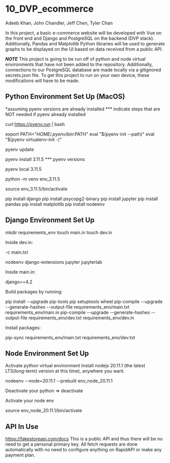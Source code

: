 # 10_DVP_ecommerce
Adeeb Khan, John Chandler, Jeff Chen, Tyler Chan 

In this project, a basic e-commerce website will be developed with Vue on the front end and Django and PostgreSQL on the backend (DVP stack). Additionally, Pandas and Matplotlib Python libraries will be used to generate graphs to be displayed on the UI based on data received from a public API.  

***NOTE***
This project is going to be run off of python and node virtual environments that have not been added to the repository. Additionally, connections to our PostgreSQL database are made locally via a gitignored secrets.json file. To get this project to run on your own device, these modifications will have to be made. 

## Python Environment Set Up (MacOS)

*assuming pyenv versions are already installed 
*** indicate steps that are NOT needed if pyenv already installed

curl https://pyenv.run | bash

export PATH="$HOME/.pyenv/bin:$PATH"
eval "$(pyenv init --path)"
eval "$(pyenv virtualenv-init -)"

pyenv update

pyenv install 3.11.5    ***
pyenv versions

pyenv local 3.11.5

python -m venv env_3.11.5

source env_3.11.5/bin/activate

pip install django
pip install psycopg2-binary
pip install jupyter 
pip install pandas
pip install matplotlib
pip install nodeenv

## **Django Environment Set Up**
mkdir requirements_env
touch main.in
touch dev.in

Inside dev.in: 

-c main.txt

nodeenv
django-extensions
jupyter
jupyterlab

Inside main.in:

django==4.2

Build packages by running:

pip install --upgrade pip-tools pip setuptools wheel
pip-compile --upgrade --generate-hashes --output-file requirements_env/main.txt requirements_env/main.in
pip-compile --upgrade --generate-hashes --output-file requirements_env/dev.txt requirements_env/dev.in 

Install packages:

pip-sync requirements_env/main.txt requirements_env/dev.txt

## Node Environment Set Up

Activate python virtual environment
Install nodejs 20.11.1 (the latest LTS(long-term) version at this time), anywhere you want.

nodeenv --node=20.11.1 --prebuilt env_node_20.11.1

Deactivate your python => deactivate

Activate your node env

source env_node_20.11.1/bin/activate

## API In Use
https://fakestoreapi.com/docs 
This is a public API and thus there will be no need to get a personal primary key. All fetch requests are done automatically with no need to configure anything on RapidAPI or make any payment plan.


